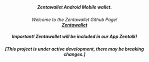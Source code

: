 

  <h5 align="center">Zentawallet Android Mobile wallet.</h5>

  <p align="center"><em>
   Welcome to the Zentawallet Github Page!
    <br />
    <a href="https://github.com/ZentaChain/Zentawallet/"><strong>Zentawallet</strong></a>
  </p>
</p>

<!-- CHECKLIST-->

<h5 align="center">Important! Zentawallet will be included in our App Zentalk!</h5>

<h5 align="center">[This project is under active development, there may be breaking changes.]</h5>
